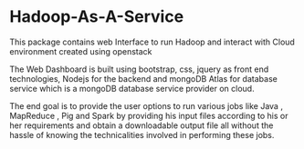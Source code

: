 # Hadoop-As-A-Service
This package contains web Interface to run Hadoop and  interact with Cloud environment created using openstack

The Web Dashboard is built using bootstrap, css, jquery as front end technologies, Nodejs for the backend  and mongoDB Atlas for database service which is a mongoDB database service provider on cloud. 

The end goal is to provide the user options to run various jobs like Java , MapReduce , Pig and Spark by providing his input files according to his or her requirements and obtain a downloadable output file all without the hassle of knowing the technicalities involved in performing these jobs.
